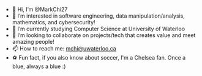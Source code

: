 - 👋 Hi, I’m @MarkChi27
- 👀 I’m interested in software engineering, data manipulation/analysis, mathematics, and cybersecurity!
- 🌱 I’m currently studying Computer Science at University of Waterloo
- 💞️ I’m looking to collaborate on projects/tech that creates value and meet amazing people!
- 📫 How to reach me: mchi@uwaterloo.ca
- :soccer: Fun fact, if you also know about soccer, I'm a Chelsea fan. Once a blue, always a blue :)

